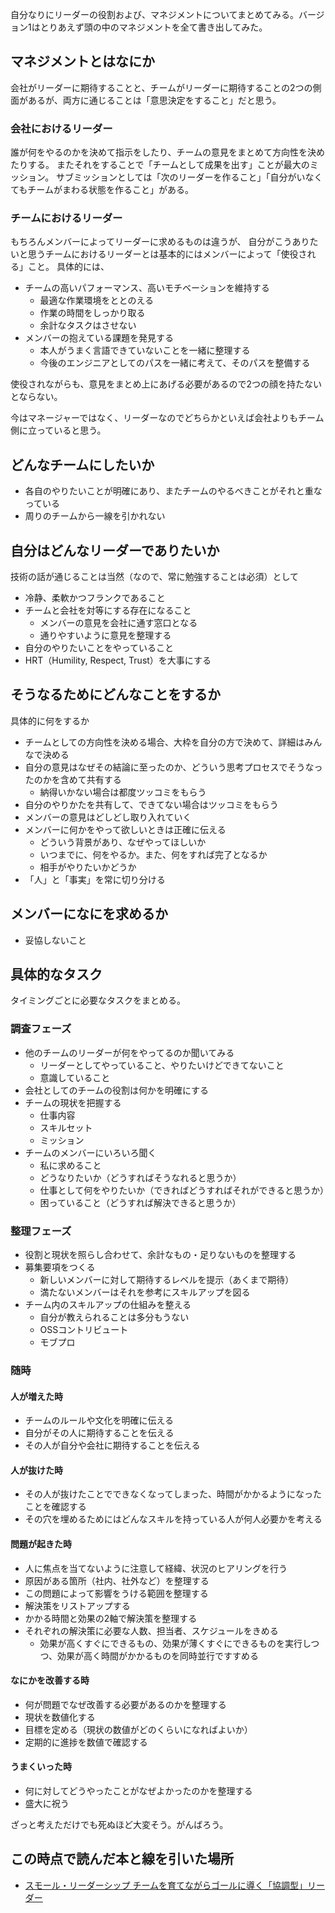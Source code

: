 自分なりにリーダーの役割および、マネジメントについてまとめてみる。バージョン1はとりあえず頭の中のマネジメントを全て書き出してみた。

## マネジメントとはなにか
会社がリーダーに期待することと、チームがリーダーに期待することの2つの側面があるが、両方に通じることは「意思決定をすること」だと思う。

### 会社におけるリーダー

誰が何をやるのかを決めて指示をしたり、チームの意見をまとめて方向性を決めたりする。
またそれをすることで「チームとして成果を出す」ことが最大のミッション。
サブミッションとしては「次のリーダーを作ること」「自分がいなくてもチームがまわる状態を作ること」がある。

### チームにおけるリーダー
もちろんメンバーによってリーダーに求めるものは違うが、
自分がこうありたいと思うチームにおけるリーダーとは基本的にはメンバーによって「使役される」こと。
具体的には、

- チームの高いパフォーマンス、高いモチベーションを維持する
    - 最適な作業環境をととのえる
    - 作業の時間をしっかり取る
    - 余計なタスクはさせない
- メンバーの抱えている課題を発見する
    - 本人がうまく言語できていないことを一緒に整理する
    - 今後のエンジニアとしてのパスを一緒に考えて、そのパスを整備する

使役されながらも、意見をまとめ上にあげる必要があるので2つの顔を持たないとならない。

今はマネージャーではなく、リーダーなのでどちらかといえば会社よりもチーム側に立っていると思う。

## どんなチームにしたいか
- 各自のやりたいことが明確にあり、またチームのやるべきことがそれと重なっている
- 周りのチームから一線を引かれない

## 自分はどんなリーダーでありたいか
技術の話が通じることは当然（なので、常に勉強することは必須）として

- 冷静、柔軟かつフランクであること
- チームと会社を対等にする存在になること
    - メンバーの意見を会社に通す窓口となる
    - 通りやすいように意見を整理する
- 自分のやりたいことをやっていること
- HRT（Humility, Respect, Trust）を大事にする

## そうなるためにどんなことをするか
具体的に何をするか

- チームとしての方向性を決める場合、大枠を自分の方で決めて、詳細はみんなで決める
- 自分の意見はなぜその結論に至ったのか、どういう思考プロセスでそうなったのかを含めて共有する
    - 納得いかない場合は都度ツッコミをもらう
- 自分のやりかたを共有して、できてない場合はツッコミをもらう
- メンバーの意見はどしどし取り入れていく
- メンバーに何かをやって欲しいときは正確に伝える
    - どういう背景があり、なぜやってほしいか
    - いつまでに、何をやるか。また、何をすれば完了となるか
    - 相手がやりたいかどうか
- 「人」と「事実」を常に切り分ける

## メンバーになにを求めるか
- 妥協しないこと

## 具体的なタスク
タイミングごとに必要なタスクをまとめる。

### 調査フェーズ
- 他のチームのリーダーが何をやってるのか聞いてみる
    - リーダーとしてやっていること、やりたいけどできてないこと
    - 意識していること
- 会社としてのチームの役割は何かを明確にする
- チームの現状を把握する
    - 仕事内容
    - スキルセット
    - ミッション
- チームのメンバーにいろいろ聞く
    - 私に求めること
    - どうなりたいか（どうすればそうなれると思うか）
    - 仕事として何をやりたいか（できればどうすればそれができると思うか）
    - 困っていること（どうすれば解決できると思うか）

### 整理フェーズ
- 役割と現状を照らし合わせて、余計なもの・足りないものを整理する
- 募集要項をつくる
    - 新しいメンバーに対して期待するレベルを提示（あくまで期待）
    - 満たないメンバーはそれを参考にスキルアップを図る
- チーム内のスキルアップの仕組みを整える
    - 自分が教えられることは多分もうない
    - OSSコントリビュート
    - モブプロ

### 随時

#### 人が増えた時
- チームのルールや文化を明確に伝える
- 自分がその人に期待することを伝える
- その人が自分や会社に期待することを伝える

#### 人が抜けた時
- その人が抜けたことでできなくなってしまった、時間がかかるようになったことを確認する
- その穴を埋めるためにはどんなスキルを持っている人が何人必要かを考える

#### 問題が起きた時
- 人に焦点を当てないように注意して経緯、状況のヒアリングを行う
- 原因がある箇所（社内、社外など）を整理する
- この問題によって影響をうける範囲を整理する
- 解決策をリストアップする
- かかる時間と効果の2軸で解決策を整理する
- それぞれの解決策に必要な人数、担当者、スケジュールをきめる
    - 効果が高くすぐにできるもの、効果が薄くすぐにできるものを実行しつつ、効果が高く時間がかかるものを同時並行ですすめる

#### なにかを改善する時
- 何が問題でなぜ改善する必要があるのかを整理する
- 現状を数値化する
- 目標を定める（現状の数値がどのくらいになればよいか）
- 定期的に進捗を数値で確認する

#### うまくいった時
- 何に対してどうやったことがなぜよかったのかを整理する
- 盛大に祝う

ざっと考えただけでも死ぬほど大変そう。がんばろう。

## この時点で読んだ本と線を引いた場所

- [スモール・リーダーシップ チームを育てながらゴールに導く「協調型」リーダー](/blog/スモール・リーダーシップ%20チームを育てながらゴールに導く「協調型」リーダー/)
